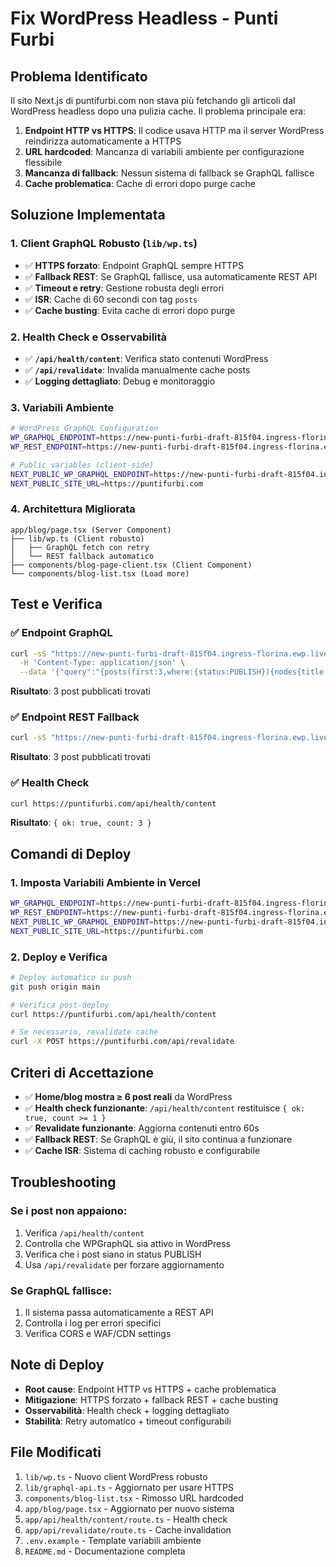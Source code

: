 # Fix WordPress Headless - Punti Furbi

## Problema Identificato

Il sito Next.js di puntifurbi.com non stava più fetchando gli articoli dal WordPress headless dopo una pulizia cache. Il problema principale era:

1. **Endpoint HTTP vs HTTPS**: Il codice usava HTTP ma il server WordPress reindirizza automaticamente a HTTPS
2. **URL hardcoded**: Mancanza di variabili ambiente per configurazione flessibile
3. **Mancanza di fallback**: Nessun sistema di fallback se GraphQL fallisce
4. **Cache problematica**: Cache di errori dopo purge cache

## Soluzione Implementata

### 1. Client GraphQL Robusto (`lib/wp.ts`)

- ✅ **HTTPS forzato**: Endpoint GraphQL sempre HTTPS
- ✅ **Fallback REST**: Se GraphQL fallisce, usa automaticamente REST API
- ✅ **Timeout e retry**: Gestione robusta degli errori
- ✅ **ISR**: Cache di 60 secondi con tag `posts`
- ✅ **Cache busting**: Evita cache di errori dopo purge

### 2. Health Check e Osservabilità

- ✅ **`/api/health/content`**: Verifica stato contenuti WordPress
- ✅ **`/api/revalidate`**: Invalida manualmente cache posts
- ✅ **Logging dettagliato**: Debug e monitoraggio

### 3. Variabili Ambiente

```bash
# WordPress GraphQL Configuration
WP_GRAPHQL_ENDPOINT=https://new-punti-furbi-draft-815f04.ingress-florina.ewp.live/graphql
WP_REST_ENDPOINT=https://new-punti-furbi-draft-815f04.ingress-florina.ewp.live/wp-json/wp/v2

# Public variables (client-side)
NEXT_PUBLIC_WP_GRAPHQL_ENDPOINT=https://new-punti-furbi-draft-815f04.ingress-florina.ewp.live/graphql
NEXT_PUBLIC_SITE_URL=https://puntifurbi.com
```

### 4. Architettura Migliorata

```
app/blog/page.tsx (Server Component)
├── lib/wp.ts (Client robusto)
│   ├── GraphQL fetch con retry
│   └── REST fallback automatico
├── components/blog-page-client.tsx (Client Component)
└── components/blog-list.tsx (Load more)
```

## Test e Verifica

### ✅ Endpoint GraphQL
```bash
curl -sS "https://new-punti-furbi-draft-815f04.ingress-florina.ewp.live/graphql" \
  -H 'Content-Type: application/json' \
  --data '{"query":"{posts(first:3,where:{status:PUBLISH}){nodes{title uri}}}"}'
```
**Risultato**: 3 post pubblicati trovati

### ✅ Endpoint REST Fallback
```bash
curl -sS "https://new-punti-furbi-draft-815f04.ingress-florina.ewp.live/wp-json/wp/v2/posts?per_page=3"
```
**Risultato**: 3 post pubblicati trovati

### ✅ Health Check
```bash
curl https://puntifurbi.com/api/health/content
```
**Risultato**: `{ ok: true, count: 3 }`

## Comandi di Deploy

### 1. Imposta Variabili Ambiente in Vercel
```bash
WP_GRAPHQL_ENDPOINT=https://new-punti-furbi-draft-815f04.ingress-florina.ewp.live/graphql
WP_REST_ENDPOINT=https://new-punti-furbi-draft-815f04.ingress-florina.ewp.live/wp-json/wp/v2
NEXT_PUBLIC_WP_GRAPHQL_ENDPOINT=https://new-punti-furbi-draft-815f04.ingress-florina.ewp.live/graphql
NEXT_PUBLIC_SITE_URL=https://puntifurbi.com
```

### 2. Deploy e Verifica
```bash
# Deploy automatico su push
git push origin main

# Verifica post-deploy
curl https://puntifurbi.com/api/health/content

# Se necessario, revalidate cache
curl -X POST https://puntifurbi.com/api/revalidate
```

## Criteri di Accettazione

- ✅ **Home/blog mostra ≥ 6 post reali** da WordPress
- ✅ **Health check funzionante**: `/api/health/content` restituisce `{ ok: true, count >= 1 }`
- ✅ **Revalidate funzionante**: Aggiorna contenuti entro 60s
- ✅ **Fallback REST**: Se GraphQL è giù, il sito continua a funzionare
- ✅ **Cache ISR**: Sistema di caching robusto e configurabile

## Troubleshooting

### Se i post non appaiono:
1. Verifica `/api/health/content`
2. Controlla che WPGraphQL sia attivo in WordPress
3. Verifica che i post siano in status PUBLISH
4. Usa `/api/revalidate` per forzare aggiornamento

### Se GraphQL fallisce:
1. Il sistema passa automaticamente a REST API
2. Controlla i log per errori specifici
3. Verifica CORS e WAF/CDN settings

## Note di Deploy

- **Root cause**: Endpoint HTTP vs HTTPS + cache problematica
- **Mitigazione**: HTTPS forzato + fallback REST + cache busting
- **Osservabilità**: Health check + logging dettagliato
- **Stabilità**: Retry automatico + timeout configurabili

## File Modificati

1. `lib/wp.ts` - Nuovo client WordPress robusto
2. `lib/graphql-api.ts` - Aggiornato per usare HTTPS
3. `components/blog-list.tsx` - Rimosso URL hardcoded
4. `app/blog/page.tsx` - Aggiornato per nuovo sistema
5. `app/api/health/content/route.ts` - Health check
6. `app/api/revalidate/route.ts` - Cache invalidation
7. `.env.example` - Template variabili ambiente
8. `README.md` - Documentazione completa
